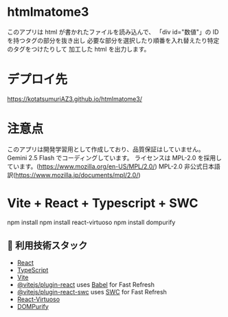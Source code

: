 # htmlmatome3

このアプリは html が書かれたファイルを読み込んで、
「div id="数値"」の ID を持つタグの部分を抜き出し
必要な部分を選択したり順番を入れ替えたり特定のタグをつけたりして
加工した html を出力します。

# デプロイ先

https://kotatsumuriAZ3.github.io/htmlmatome3/

# 注意点

このアプリは開発学習用として作成しており、品質保証はしていません。
Gemini 2.5 Flash でコーディングしています。
ライセンスは MPL-2.0 を採用しています。(https://www.mozilla.org/en-US/MPL/2.0/)
MPL-2.0 非公式日本語訳(https://www.mozilla.jp/documents/mpl/2.0/)

# Vite + React + Typescript + SWC

npm install
npm install react-virtuoso
npm install dompurify

## 🔧 利用技術スタック

- [React](https://reactjs.org/)
- [TypeScript](https://www.typescriptlang.org/)
- [Vite](https://vitejs.dev/)
- [@vitejs/plugin-react](https://github.com/vitejs/vite-plugin-react/blob/main/packages/plugin-react) uses [Babel](https://babeljs.io/) for Fast Refresh
- [@vitejs/plugin-react-swc](https://github.com/vitejs/vite-plugin-react/blob/main/packages/plugin-react-swc) uses [SWC](https://swc.rs/) for Fast Refresh
- [React-Virtuoso](https://virtuoso.dev/)
- [DOMPurify](https://github.com/cure53/DOMPurify)
